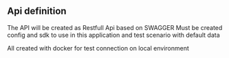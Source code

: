 ## Api definition
The API will be created as Restfull Api based on SWAGGER
Must be created config and sdk to use in this application
and test scenario with default data

All created with docker for test connection on local environment
 
